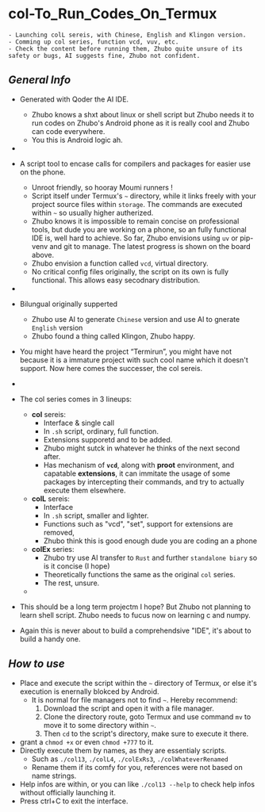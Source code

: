 # col-To_Run_Codes_On_Termux  
```
- Launching colL sereis, with Chinese, English and Klingon version.
- Comming up col series, function vcd, vuv, etc.
- Check the content before running them, Zhubo quite unsure of its safety or bugs, AI suggests fine, Zhubo not confident.
```
## ***General Info*** ##
- Generated with Qoder the AI IDE.
  - Zhubo knows a shxt about linux or shell script but Zhubo needs it to run codes on Zhubo's Android phone as it is really cool and Zhubo can code everywhere.
  - You this is Android logic ah.
- 
- A script tool to encase calls for compilers and packages for easier use on the phone.
  - Unroot friendly, so hooray Moumi runners !
  - Script itself under Termux's `~` directory, while it links freely with your project source files within `storage`. The commands are executed within `~` so usually higher autherized.
  - Zhubo knows it is impossible to remain concise on professional tools, but dude you are working on a phone, so an fully functional IDE is, well hard to achieve. So far, Zhubo envisions using `uv` or pip-venv and git to manage. The latest progress is shown on the board above.
  - Zhubo envision a function called `vcd`, virtual directory.
  - No critical config files originally, the script on its own is fully functional. This allows easy secodnary distribution.
-  
- Bilungual originally supperted
  - Zhubo use AI to generate `Chinese` version and use AI to gnerate `English` version
  - Zhubo found a thing called Klingon, Zhubo happy.
- You might have heard the project “Termirun”, you might have not because it is a immature project with such cool name which it doesn't support. Now here comes the successer, the col sereis.
-  

- The col series comes in 3 lineups:
  - **col** sereis: 
    - Interface & single call
    - In `.sh` script, ordinary, full function.
    - Extensions supporetd and to be added.
    - Zhubo might sutck in whatever he thinks of the next second after.
    - Has mechanism of **`vcd`**, along with **proot** environment, and capatable **extensions**, it can immitate the usage of some packages by intercepting their commands, and try to actually execute them elsewhere.
  - **colL** sereis: 
    - Interface
    - In `.sh` script, smaller and lighter.
    - Functions such as "vcd", "set", support for extensions are removed, 
    - Zhubo think this is good enough dude you are coding an a phone
  - **colEx** series:
    - Zhubo try use AI transfer to `Rust` and further `standalone biary` so is it concise (I hope)
    - Theoretically functions the same as the original `col` series.
    - The rest, unsure.
  -  
- This should be a long term projectm I hope? But Zhubo not planning to learn shell script. Zhubo needs to fucus now on learning c and numpy.
- Again this is never about to build a comprehendsive "IDE", it's about to build a handy one.
## ***How to use*** ##
  - Place and execute the script within the `~` directory of Termux, or else it's execution is enernally blokced by Android.
    - It is normal for file managers not to find `~`. Hereby recommend:
      1. Download the script and open it with a file manager.
      2. Clone the directory route, goto Termux and use command `mv` to move it to some directory within `~`.
      3. Then `cd` to the script's directory, make sure to execute it there.
  - grant a `chmod +x` or even `chmod +777` to it.
  - Directly execute them by names, as they are essentialy scripts.
    - Such as `./col13`, `./colL4`, `./colExRs3`, `./colWhateverRenamed`
    - Rename them if its comfy for you, references were not based on name strings.
  - Help infos are within, or you can like `./col13 --help` to check help infos without officially launching it.
  - Press ctrl+C to exit the interface.
